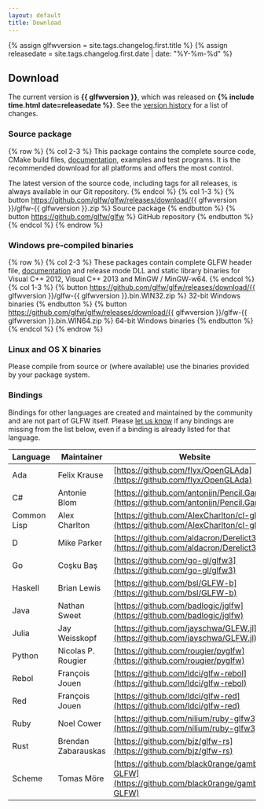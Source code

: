 ```yaml
---
layout: default
title: Download
---
```


{% assign glfwversion = site.tags.changelog.first.title %}
{% assign releasedate = site.tags.changelog.first.date | date: "%Y-%m-%d" %}

## Download

The current version is **{{ glfwversion }}**, which was released on
<strong>{% include time.html date=releasedate %}</strong>.
See the [version history](changelog.html) for a list of changes.

### Source package

{% row %}
{% col 2-3 %}
This package contains the complete source code, CMake build files,
[documentation](documentation.html), examples and test programs. It
is the recommended download for all platforms and offers the most control.

The latest version of the source code, including tags for all releases,
is always available in our Git repository.
{% endcol %}
{% col 1-3 %}
{% button https://github.com/glfw/glfw/releases/download/{{ glfwversion }}/glfw-{{ glfwversion }}.zip %}
Source package
{% endbutton %}
{% button https://github.com/glfw/glfw %}
GitHub repository
{% endbutton %}
{% endcol %}
{% endrow %}

### Windows pre-compiled binaries

{% row %}
{% col 2-3 %}
These packages contain complete GLFW header file,
[documentation](documentation.html) and release mode DLL and static
library binaries for Visual C++ 2012, Visual C++ 2013 and MinGW / MinGW-w64.
{% endcol %}
{% col 1-3 %}
{% button https://github.com/glfw/glfw/releases/download/{{ glfwversion }}/glfw-{{ glfwversion }}.bin.WIN32.zip %}
32-bit Windows binaries
{% endbutton %}
{% button https://github.com/glfw/glfw/releases/download/{{ glfwversion }}/glfw-{{ glfwversion }}.bin.WIN64.zip %}
64-bit Windows binaries
{% endbutton %}
{% endcol %}
{% endrow %}

### Linux and OS X binaries

Please compile from source or (where available) use the binaries provided by your package system.

### Bindings

Bindings for other languages are created and maintained by the community and are
not part of GLFW itself.  Please [let us know](community.html) if any bindings are
missing from the list below, even if a binding is already listed for that language.

| Language    | Maintainer          | Website |
| ----------- | ------------------- | ------- |
| Ada         | Felix Krause        | [https://github.com/flyx/OpenGLAda](https://github.com/flyx/OpenGLAda) |
| C#          | Antonie Blom        | [https://github.com/antonijn/Pencil.Gaming](https://github.com/antonijn/Pencil.Gaming) |
| Common Lisp | Alex Charlton       | [https://github.com/AlexCharlton/cl-glfw3](https://github.com/AlexCharlton/cl-glfw3) |
| D           | Mike Parker         | [https://github.com/aldacron/Derelict3](https://github.com/aldacron/Derelict3) |
| Go          | Coşku Baş           | [https://github.com/go-gl/glfw3](https://github.com/go-gl/glfw3) |
| Haskell     | Brian Lewis         | [https://github.com/bsl/GLFW-b](https://github.com/bsl/GLFW-b) |
| Java        | Nathan Sweet        | [https://github.com/badlogic/jglfw](https://github.com/badlogic/jglfw) |
| Julia       | Jay Weisskopf       | [https://github.com/jayschwa/GLFW.jl](https://github.com/jayschwa/GLFW.jl) |
| Python      | Nicolas P. Rougier  | [https://github.com/rougier/pyglfw](https://github.com/rougier/pyglfw) |
| Rebol       | François Jouen      | [https://github.com/ldci/glfw-rebol](https://github.com/ldci/glfw-rebol) |
| Red         | François Jouen      | [https://github.com/ldci/glfw-red](https://github.com/ldci/glfw-red) |
| Ruby        | Noel Cower          | [https://github.com/nilium/ruby-glfw3](https://github.com/nilium/ruby-glfw3) |
| Rust        | Brendan Zabarauskas | [https://github.com/bjz/glfw-rs](https://github.com/bjz/glfw-rs) |
| Scheme      | Tomas Möre          | [https://github.com/black0range/gambit-GLFW](https://github.com/black0range/gambit-GLFW) |

